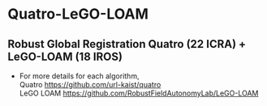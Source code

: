 # Quatro-LeGO-LOAM
## Robust Global Registration Quatro (22 ICRA) + LeGO-LOAM (18 IROS)
- For more details for each algorithm, <br>
  Quatro https://github.com/url-kaist/quatro <br>
  LeGO LOAM https://github.com/RobustFieldAutonomyLab/LeGO-LOAM <br>
